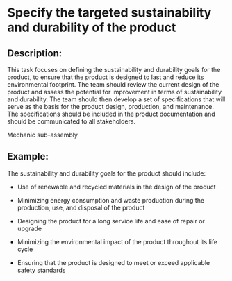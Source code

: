 # Specify the targeted sustainability and durability of the product

## Description:
This task focuses on defining the sustainability and durability goals for the product, to ensure that the product is designed to last and reduce its environmental footprint. The team should review the current design of the product and assess the potential for improvement in terms of sustainability and durability. The team should then develop a set of specifications that will serve as the basis for the product design, production, and maintenance. The specifications should be included in the product documentation and should be communicated to all stakeholders.

Mechanic sub-assembly

## Example:
The sustainability and durability goals for the product should include:

- Use of renewable and recycled materials in the design of the product

- Minimizing energy consumption and waste production during the production, use, and disposal of the product

- Designing the product for a long service life and ease of repair or upgrade

- Minimizing the environmental impact of the product throughout its life cycle

- Ensuring that the product is designed to meet or exceed applicable safety standards